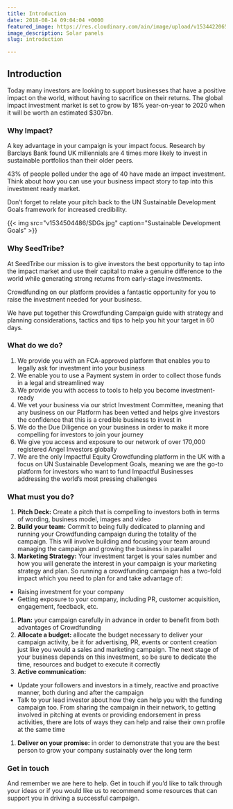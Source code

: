 ```yaml
---
title: Introduction
date: 2018-08-14 09:04:04 +0000
featured_image: https://res.cloudinary.com/ain/image/upload/v1534422065/seedtribe/jason-blackeye-228351-unsplash.jpg
image_description: Solar panels
slug: introduction

---
```

## Introduction

Today many investors are looking to support businesses that have a positive impact on the world, without having to sacrifice on their returns. The global impact investment market is set to grow by 18% year-on-year to 2020 when it will be worth an estimated $307bn.

### Why Impact?

A key advantage in your campaign is your impact focus. Research by Barclays Bank found UK millennials are 4 times more likely to invest in sustainable portfolios than their older peers.

43% of people polled under the age of 40 have made an impact investment. Think about how you can use your business impact story to tap into this investment ready market.

Don’t forget to relate your pitch back to the UN Sustainable Development Goals framework for increased credibility.

{{< img src="v1534504486/SDGs.jpg" caption="Sustainable Development Goals" >}}

### Why SeedTribe?

At SeedTribe our mission is to give investors the best opportunity to tap into the impact market and use their capital to make a genuine difference to the world while generating strong returns from early-stage investments.

Crowdfunding on our platform provides a fantastic opportunity for you to raise the investment needed for your business.

We have put together this Crowdfunding Campaign guide with strategy and planning considerations, tactics and tips to help you hit your target in 60 days.

### What do we do?

1. We provide you with an FCA-approved platform that enables you to legally ask for investment into your business
2. We enable you to use a Payment system in order to collect those funds in a legal and streamlined way
3. We provide you with access to tools to help you become investment-ready
4. We vet your business via our strict Investment Committee, meaning that any business on our Platform has been vetted and helps give investors the confidence that this is a credible business to invest in
5. We do the Due Diligence on your business in order to make it more compelling for investors to join your journey
6. We give you access and exposure to our network of over 170,000 registered Angel Investors globally
7. We are the only Impactful Equity Crowdfunding platform in the UK with a focus on UN Sustainable Development Goals, meaning we are the go-to platform for investors who want to fund Impactful Businesses addressing the world’s most pressing challenges

### What must you do?

1. **Pitch Deck:** Create a pitch that is compelling to investors both in terms of wording, business model, images and video
2. **Build your team:** Commit to being fully dedicated to planning and running your Crowdfunding campaign during the totality of the campaign. This will involve building and focusing your team around managing the campaign and growing the business in parallel
3. **Marketing Strategy:** Your investment target is your sales number and how you will generate the interest in your campaign is your marketing strategy and plan. So running a crowdfunding campaign has a two-fold impact which you need to plan for and take advantage of:

* Raising investment for your company
* Getting exposure to your company, including PR, customer acquisition, engagement, feedback, etc.

1. **Plan:** your campaign carefully in advance in order to benefit from both advantages of Crowdfunding
2. **Allocate a budget:** allocate the budget necessary to deliver your campaign activity, be it for advertising, PR, events or content creation just like you would a sales and marketing campaign. The next stage of your business depends on this investment, so be sure to dedicate the time, resources and budget to execute it correctly
3. **Active communication:**

* Update your followers and investors in a timely, reactive and proactive manner, both during and after the campaign
* Talk to your lead investor about how they can help you with the funding campaign too. From sharing the campaign in their network, to getting involved in pitching at events or providing endorsement in press activities, there are lots of ways they can help and raise their own profile at the same time

1. **Deliver on your promise:** in order to demonstrate that you are the best person to grow your company sustainably over the long term

### Get in touch

And remember we are here to help. Get in touch if you’d like to talk through your ideas or if
you would like us to recommend some resources that can support you in driving a
successful campaign.